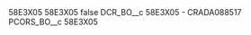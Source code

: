 <?xml version="1.0" encoding="UTF-8"?>
<CustomMetadata xmlns="http://soap.sforce.com/2006/04/metadata" xmlns:xsi="http://www.w3.org/2001/XMLSchema-instance" xmlns:xsd="http://www.w3.org/2001/XMLSchema">
    <description>58E3X05</description>
    <label>58E3X05</label>
    <protected>false</protected>
    <values>
        <field>DCR_BO__c</field>
        <value xsi:type="xsd:string">58E3X05 - CRADA088517</value>
    </values>
    <values>
        <field>PCORS_BO__c</field>
        <value xsi:type="xsd:string">58E3X05</value>
    </values>
</CustomMetadata>
